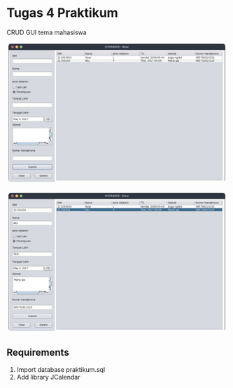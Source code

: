 # Tugas 4 Praktikum

CRUD GUI tema mahasiswa

![Screenshot GUI](ss.png)

![Screenshot GUI](ss2.png)

## Requirements

1. Import database praktikum.sql
2. Add library JCalendar

